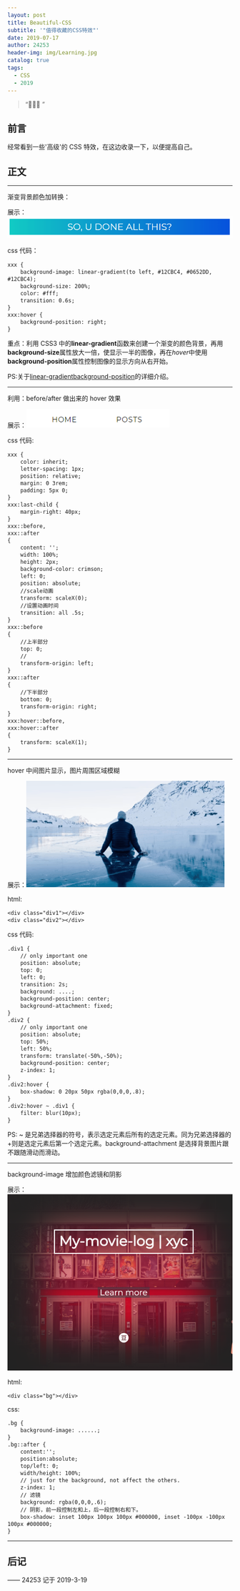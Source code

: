 ```yaml
---
layout: post
title: Beautiful-CSS
subtitle: '"值得收藏的CSS特效"'
date: 2019-07-17
author: 24253
header-img: img/Learning.jpg
catalog: true
tags:
  - CSS
  - 2019
---
```


> “🙉🙉🙉 ”

## 前言

经常看到一些'高级'的 CSS 特效，在这边收录一下，以便提高自己。

## 正文

---

渐变背景颜色加转换：

展示：![gif1](../img/cssAnimation1.gif)

css 代码：

```
xxx {
    background-image: linear-gradient(to left, #12CBC4, #0652DD, #12CBC4);
    background-size: 200%;
    color: #fff;
    transition: 0.6s;
}
xxx:hover {
    background-position: right;
}
```

重点：利用 CSS3 中的**linear-gradient**函数来创建一个渐变的颜色背景，再用**background-size**属性放大一倍，使显示一半的图像，再在*hover*中使用**background-position**属性控制图像的显示方向从右开始。

PS:关于[linear-gradient](https://www.runoob.com/cssref/func-linear-gradient.html)[background-position](http://www.w3school.com.cn/cssref/pr_background-position.asp)的详细介绍。

---

利用：before/after 做出来的 hover 效果

展示：![gif2](../img/cssAnimation2.gif)

css 代码:

```
xxx {
    color: inherit;
    letter-spacing: 1px;
    position: relative;
    margin: 0 3rem;
    padding: 5px 0;
}
xxx:last-child {
    margin-right: 40px;
}
xxx::before,
xxx::after
{
    content: '';
    width: 100%;
    height: 2px;
    background-color: crimson;
    left: 0;
    position: absolute;
    //scale动画
    transform: scaleX(0);
    //设置动画时间
    transition: all .5s;
}
xxx::before
{
    //上半部分
    top: 0;
    //
    transform-origin: left;
}
xxx::after
{
    //下半部分
    bottom: 0;
    transform-origin: right;
}
xxx:hover::before,
xxx:hover::after
{
    transform: scaleX(1);
}
```

---

hover 中间图片显示，图片周围区域模糊

展示：![gif3](../img/cssAnimation3.gif)

html:

```
<div class="div1"></div>
<div class="div2"></div>
```

css 代码:

```
.div1 {
    // only important one
    position: absolute;
    top: 0;
    left: 0;
    transition: 2s;
    background: ....;
    background-position: center;
    background-attachment: fixed;
}
.div2 {
    // only important one
    position: absolute;
    top: 50%;
    left: 50%;
    transform: translate(-50%,-50%);
    background-position: center;
    z-index: 1;
}
.div2:hover {
    box-shadow: 0 20px 50px rgba(0,0,0,.8);
}
.div2:hover ~ .div1 {
    filter: blur(10px);
}
```

PS: ~ 是兄弟选择器的符号，表示选定元素后所有的选定元素。同为兄弟选择器的+则是选定元素后第一个选定元素。background-attachment 是选择背景图片跟不跟随滑动而滑动。

---

background-image 增加颜色滤镜和阴影

展示：![gif4](../img/cssAnimation4.png)

html:

```
<div class="bg"></div>
```

css:

```
.bg {
    background-image: ......;
}
.bg::after {
    content:'';
    position:absolute;
    top/left: 0;
    width/height: 100%;
    // just for the background, not affect the others.
    z-index: 1;
    // 滤镜
    background: rgba(0,0,0,.6);
    // 阴影，前一段控制左和上，后一段控制右和下。
    box-shadow: inset 100px 100px 100px #000000, inset -100px -100px 100px #000000;
}
```

---

## 后记

—— 24253 记于 2019-3-19

